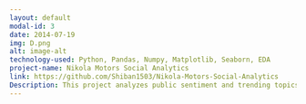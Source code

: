 ```yaml
---
layout: default
modal-id: 3
date: 2014-07-19
img: D.png
alt: image-alt
technology-used: Python, Pandas, Numpy, Matplotlib, Seaborn, EDA
project-name: Nikola Motors Social Analytics
link: https://github.com/Shiban1503/Nikola-Motors-Social-Analytics
Description: This project analyzes public sentiment and trending topics surrounding Nikola Motors, using user-generated content from Reddit and YouTube. By applying techniques such as web scraping, NLP preprocessing, topic modeling (LDA), and sentiment analysis (VADER), this project helps understand how the EV brand is perceived online, especially during controversial events like the Hindenburg report and Trevor Milton’s resignation.
---
```

